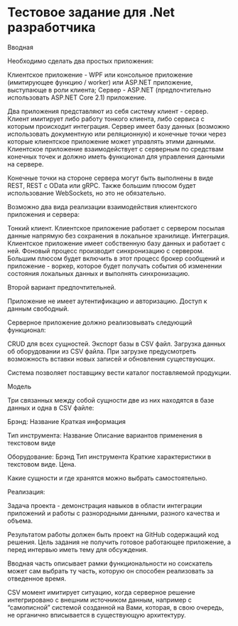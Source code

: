 # Тестовое задание для .Net разработчика

Вводная 

Необходимо сделать два простых приложения:

Клиентское приложение - WPF или консольное приложение (имитирующее функцию / worker) или ASP.NET приложение, выступающе в роли клиента;
Сервер -  ASP.NET (предпочтительно использовать ASP.NET Core 2.1) приложение. 

Два приложения представляют из себя систему клиент - сервер. Клиент имитирует либо работу тонкого клиента, либо сервиса с которым происходит интеграция. Сервер имеет базу данных (возможно использовать документную или реляционную) и конечные точки через которые клиентское приложение может управлять этими данными. Клиентское приложение взаимодействует с серверным по средствам конечных точек и должно иметь функционал для управления данными на сервере. 

Конечные точки на стороне сервера могут быть выполнены в виде REST, REST с OData или gRPC. Также большим плюсом будет использование WebSockets, но это не обязательно.  

Возможно два вида реализации взаимодействия клиентского приложения и сервера:

Тонкий клиент. Клиентское приложение работает с сервером посылая данные напрямую без сохранения в локальное хранилище. 
Интеграция. Клиентское приложение имеет собственную базу данных и работает с ней. Фоновый процесс производит синхронизацию с сервером. Большим плюсом будет включить в этот процесс брокер сообщений и приложение - воркер, которое будет получать события об изменении состояния локальных данных и выполнять синхронизацию. 

Второй вариант предпочтительней. 

Приложение не имеет аутентификацию и авторизацию. Доступ к данным свободный.

Серверное приложение должно реализовывать следующий функционал:

CRUD для всех сущностей.
Экспорт базы в CSV файл.
Загрузка данных об оборудовании из CSV файла. При загрузке предусмотреть возможность вставки новых записей и обновления существующих.

Система позволяет поставщику вести каталог поставляемой продукции.

Модель

Три связанных между собой сущности две из них находятся в базе данных и одна в CSV файле:

Брэнд:
    Название
    Краткая информация

Тип инструмента:
    Название
    Описание вариантов применения в текстовом виде

Оборудование:
    Брэнд
    Тип инструмента
    Краткие характеристики в текстовом виде.
    Цена.

Какие сущности и где хранятся можно выбрать самостоятельно.

Реализация:

Задача проекта - демонстрация навыков в области интеграции приложений и работы с разнородными данными, разного качества и объема.

Результатом работы должен быть проект на GitHub содержащий код решения. Цель задания не получить готовое работающее приложение, а перед интервью иметь тему для обсуждения.

Вводная часть описывает рамки функциональности но соискатель может сам выбрать ту часть, которую он способен реализовать за отведенное время.

CSV момент имитирует ситуацию, когда  серверное решение интегрировано с внешним источником данным, например с “самописной” системой созданной на Вами, которая, в свою очередь, не органично вписывается в существующую  архитектуру.

